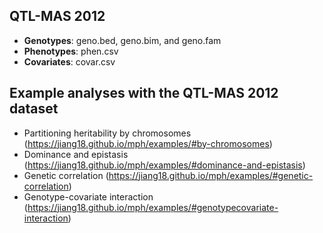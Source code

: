 ## QTL-MAS 2012
- **Genotypes**: geno.bed, geno.bim, and geno.fam
- **Phenotypes**: phen.csv
- **Covariates**: covar.csv

## Example analyses with the QTL-MAS 2012 dataset  
- Partitioning heritability by chromosomes (https://jiang18.github.io/mph/examples/#by-chromosomes)
- Dominance and epistasis (https://jiang18.github.io/mph/examples/#dominance-and-epistasis)
- Genetic correlation (https://jiang18.github.io/mph/examples/#genetic-correlation)
- Genotype-covariate interaction (https://jiang18.github.io/mph/examples/#genotypecovariate-interaction)
